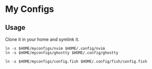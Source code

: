 # My Configs

## Usage

Clone it in your home and symlink it.

```shell
ln -s $HOME/myconfigs/nvim $HOME/.config/nvim
ln -s $HOME/myconfigs/ghostty $HOME/.config/ghostty

ln -s $HOME/myconfigs/config.fish $HOME/.config/fish/config.fish
```
